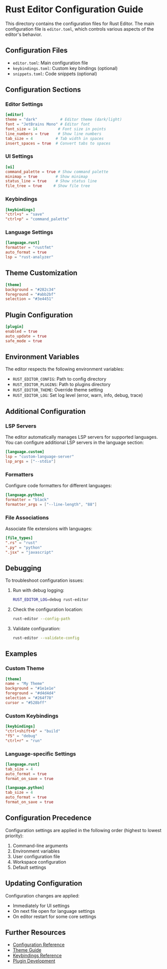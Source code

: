 # Rust Editor Configuration Guide

This directory contains the configuration files for Rust Editor. The main configuration file is `editor.toml`, which controls various aspects of the editor's behavior.

## Configuration Files

- `editor.toml`: Main configuration file
- `keybindings.toml`: Custom key bindings (optional)
- `snippets.toml`: Code snippets (optional)

## Configuration Sections

### Editor Settings

```toml
[editor]
theme = "dark"          # Editor theme (dark/light)
font = "JetBrains Mono" # Editor font
font_size = 14         # Font size in points
line_numbers = true    # Show line numbers
tab_size = 4          # Tab width in spaces
insert_spaces = true  # Convert tabs to spaces
```

### UI Settings

```toml
[ui]
command_palette = true # Show command palette
minimap = true        # Show minimap
status_line = true    # Show status line
file_tree = true     # Show file tree
```

### Keybindings

```toml
[keybindings]
"ctrl+s" = "save"
"ctrl+p" = "command_palette"
```

### Language Settings

```toml
[language.rust]
formatter = "rustfmt"
auto_format = true
lsp = "rust-analyzer"
```

## Theme Customization

```toml
[theme]
background = "#282c34"
foreground = "#abb2bf"
selection = "#3e4451"
```

## Plugin Configuration

```toml
[plugin]
enabled = true
auto_update = true
safe_mode = true
```

## Environment Variables

The editor respects the following environment variables:

- `RUST_EDITOR_CONFIG`: Path to config directory
- `RUST_EDITOR_PLUGINS`: Path to plugins directory
- `RUST_EDITOR_THEME`: Override theme setting
- `RUST_EDITOR_LOG`: Set log level (error, warn, info, debug, trace)

## Additional Configuration

### LSP Servers

The editor automatically manages LSP servers for supported languages. You can configure additional LSP servers in the language section:

```toml
[language.custom]
lsp = "custom-language-server"
lsp_args = ["--stdio"]
```

### Formatters

Configure code formatters for different languages:

```toml
[language.python]
formatter = "black"
formatter_args = ["--line-length", "88"]
```

### File Associations

Associate file extensions with languages:

```toml
[file_types]
".rs" = "rust"
".py" = "python"
".jsx" = "javascript"
```

## Debugging

To troubleshoot configuration issues:

1. Run with debug logging:
   ```bash
   RUST_EDITOR_LOG=debug rust-editor
   ```

2. Check the configuration location:
   ```bash
   rust-editor --config-path
   ```

3. Validate configuration:
   ```bash
   rust-editor --validate-config
   ```

## Examples

### Custom Theme

```toml
[theme]
name = "My Theme"
background = "#1e1e1e"
foreground = "#d4d4d4"
selection = "#264f78"
cursor = "#528bff"
```

### Custom Keybindings

```toml
[keybindings]
"ctrl+shift+b" = "build"
"f5" = "debug"
"ctrl+r" = "run"
```

### Language-specific Settings

```toml
[language.rust]
tab_size = 4
auto_format = true
format_on_save = true

[language.python]
tab_size = 4
auto_format = true
format_on_save = true
```

## Configuration Precedence

Configuration settings are applied in the following order (highest to lowest priority):

1. Command-line arguments
2. Environment variables
3. User configuration file
4. Workspace configuration
5. Default settings

## Updating Configuration

Configuration changes are applied:

- Immediately for UI settings
- On next file open for language settings
- On editor restart for some core settings

## Further Resources

- [Configuration Reference](docs/configuration.md)
- [Theme Guide](docs/themes.md)
- [Keybindings Reference](docs/keybindings.md)
- [Plugin Development](docs/plugins.md)
